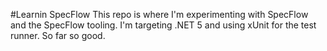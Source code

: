 #Learnin SpecFlow
This repo is where I'm experimenting with SpecFlow and the SpecFlow tooling. I'm targeting .NET 5 and using xUnit for the test runner. So far so good. 